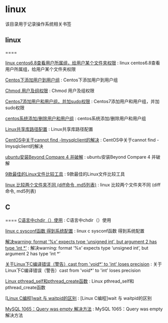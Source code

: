 # linux
该目录用于记录操作系统相关书签

## linux
====

[linux centos6.8查看用户所属组，给用户某个文件夹权限](https://blog.csdn.net/u010503822/article/details/78279863) : linux centos6.8查看用户所属组，给用户某个文件夹权限 

[Centos下添加用户到用户组](https://blog.csdn.net/weixin_33963594/article/details/86130784) : Centos下添加用户到用户组 

[Chmod 用户及组权限](https://blog.csdn.net/Wuli_Yunheng/article/details/89490791) : Chmod 用户及组权限 

[Centos7添加用户和用户组，并加sudo权限](https://blog.csdn.net/qq_40384985/article/details/90055394) : Centos7添加用户和用户组，并加sudo权限 

[centos系统添加/删除用户和用户组](https://www.cnblogs.com/nyfz/p/8557137.html) : centos系统添加/删除用户和用户组 

[Linux共享库路径配置](https://blog.csdn.net/yanxiangtianji/article/details/8316562) : Linux共享库路径配置 

[CentOS中关于cannot find -lmysqlclient的解决](https://blog.csdn.net/qq_34039018/article/details/95525690) : CentOS中关于cannot find -lmysqlclient的解决 

[ubuntu安装Beyond Compare 4 并破解](https://blog.csdn.net/qq_26012495/article/details/86514147) : ubuntu安装Beyond Compare 4 并破解 

[9款最佳的Linux文件比较工具](https://www.cnblogs.com/logsharing/p/7986825.html) : 9款最佳的Linux文件比较工具 

[linux 比较两个文件夹不同 (diff命令, md5列表)](https://www.cnblogs.com/xudong-bupt/p/6493903.html) : linux 比较两个文件夹不同 (diff命令, md5列表) 


## C
====
[C语言中chdir（）使用](https://blog.csdn.net/Gease_lcj/article/details/79347440) : C语言中chdir（）使用 

[linux c sysconf函数 得到系统配置](https://blog.csdn.net/whatday/article/details/96732262) : linux c sysconf函数 得到系统配置 

[解决warning: format ‘%x’ expects type ‘unsigned int’, but argument 2 has type ‘int *’](https://blog.csdn.net/weixin_34405354/article/details/92756334) : 解决warning: format ‘%x’ expects type ‘unsigned int’, but argument 2 has type ‘int *’ 

[关于Linux下C编译错误（警告）cast from 'void*' to 'int' loses precision](https://www.cnblogs.com/jiu0821/p/5855791.html) : 关于Linux下C编译错误（警告）cast from 'void*' to 'int' loses precision 

[Linux pthread_self和pthread_create函数](https://blog.csdn.net/cslqm/article/details/53234005) : Linux pthread_self和pthread_create函数 

[[Linux C编程]wait 与 waitpid的区别](https://www.veryarm.com/52279.html) : [Linux C编程]wait 与 waitpid的区别 

[MySQL 1065：Query was empty 解决方法](https://blog.csdn.net/HY845638534/article/details/89296500) : MySQL 1065：Query was empty 解决方法 





